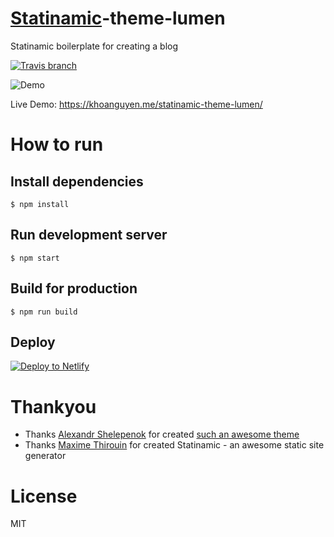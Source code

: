 # [Statinamic](https://github.com/MoOx/statinamic)-theme-lumen

Statinamic boilerplate for creating a blog

[![Travis branch](https://img.shields.io/travis/thangngoc89/statinamic-theme-lumen/master.svg?style=flat-square)](https://travis-ci.org/thangngoc89/statinamic-theme-lumen)

![Demo](https://camo.githubusercontent.com/7f8ab36f1273f90a13732fdc8dfc8cb8f2f75956/687474703a2f2f692e696d6775722e636f6d2f343232793547562e706e67)

Live Demo: https://khoanguyen.me/statinamic-theme-lumen/

# How to run

## Install dependencies

```console
$ npm install
```

## Run development server

```console
$ npm start
```

## Build for production

```console
$ npm run build
```

## Deploy
<!-- Markdown snippet -->
[![Deploy to Netlify](https://www.netlify.com/img/deploy/button.svg)](https://app.netlify.com/start/deploy?repository=https://github.com/thangngoc89/statinamic-theme-lumen)

# Thankyou

- Thanks [Alexandr Shelepenok](http://ashk.io) for created [such an awesome theme](https://github.com/hb-gatsby/gatsby-starter-lumen)
- Thanks [Maxime Thirouin](http://moox.io/) for created Statinamic - an awesome static site generator

# License

MIT
